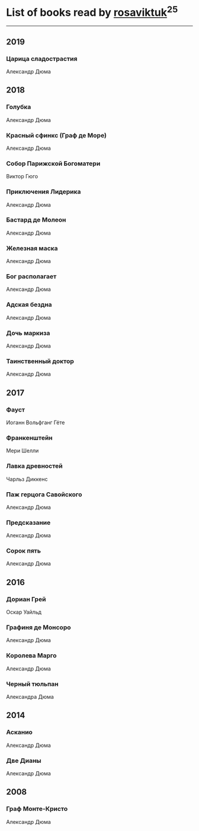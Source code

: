 # List of books read by [rosaviktuk](http://vk.com/id31359243)<sup>25</sup>
---

## 2019

### Царица сладострастия
Александр Дюма



## 2018

### Голубка
Александр Дюма


### Красный сфинкс (Граф де Море)
Александр Дюма


### Собор Парижской Богоматери
Виктор Гюго


### Приключения Лидерика
Александр Дюма


### Бастард де Молеон
Александр Дюма


### Железная маска
Александр Дюма


### Бог располагает
Александр Дюма


### Адская бездна
Александр Дюма


### Дочь маркиза
Александр Дюма


### Таинственный доктор
Александр Дюма



## 2017

### Фауст
Иоганн Вольфганг Гёте


### Франкенштейн
Мери Шелли


### Лавка древностей
Чарльз Диккенс


### Паж герцога Савойского
Александр Дюма


### Предсказание
Александр Дюма


### Сорок пять
Александр Дюма



## 2016

### Дориан Грей
Оскар Уайльд


### Графиня де Монсоро
Александр Дюма


### Королева Марго
Александр Дюма


### Черный тюльпан
Александра Дюма



## 2014

### Асканио
Александр Дюма




### Две Дианы
Александр Дюма



## 2008

### Граф Монте-Кристо
Александр Дюма



